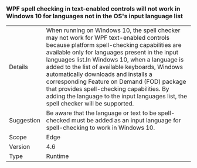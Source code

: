 ### WPF spell checking in text-enabled controls will not work in Windows 10 for languages not in the OS's input language list

|   |   |
|---|---|
|Details|When running on Windows 10, the spell checker may not work for WPF text-enabled controls because platform spell-checking capabilities are available only for languages present in the input languages list.In Windows 10, when a language is added to the list of available keyboards, Windows automatically downloads and installs a corresponding Feature on Demand (FOD) package that provides spell-checking capabilities. By adding the language to the input languages list, the spell checker will be supported.|
|Suggestion|Be aware that the language or text to be spell-checked must be added as an input language for spell-checking to work in Windows 10.|
|Scope|Edge|
|Version|4.6|
|Type|Runtime|
